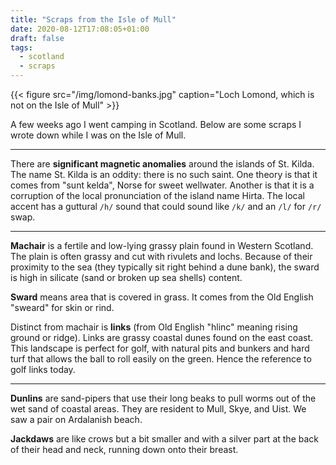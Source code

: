 ```yaml
---
title: "Scraps from the Isle of Mull"
date: 2020-08-12T17:08:05+01:00
draft: false
tags:
  - scotland
  - scraps
---
```


{{< figure src="/img/lomond-banks.jpg" caption="Loch Lomond, which is not on the Isle of Mull" >}}

A few weeks ago I went camping in Scotland. Below are some scraps I wrote down while I was on the Isle of Mull.

---

There are **significant magnetic anomalies** around the islands of St. Kilda. The name St. Kilda is an oddity: there is no such saint. One theory is that it comes from "sunt kelda", Norse for sweet wellwater. Another is that it is a corruption of the local pronunciation of the island name Hirta. The local accent has a guttural `/h/` sound that could sound like `/k/` and an `/l/` for `/r/` swap.

---

**Machair** is a fertile and low-lying grassy plain found in Western Scotland. The plain is often grassy and cut with rivulets and lochs. Because of their proximity to the sea (they typically sit right behind a dune bank), the sward is high in silicate (sand or broken up sea shells) content.

**Sward** means area that is covered in grass. It comes from the Old English "sweard" for skin or rind.

Distinct from machair is **links** (from Old English "hlinc" meaning rising ground or ridge). Links are grassy coastal dunes found on the east coast. This landscape is perfect for golf, with natural pits and bunkers and hard turf that allows the ball to roll easily on the green. Hence the reference to golf links today.

---

**Dunlins** are sand-pipers that use their long beaks to pull worms out of the wet sand of coastal areas. They are resident to Mull, Skye, and Uist. We saw a pair on Ardalanish beach.

**Jackdaws** are like crows but a bit smaller and with a silver part at the back of their head and neck, running down onto their breast.
